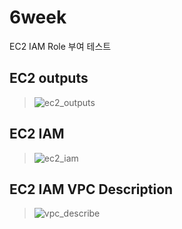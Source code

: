 # 6week
EC2 IAM Role 부여 테스트

## EC2 outputs
>![ec2_outputs](https://user-images.githubusercontent.com/114460378/204097299-08491f71-f47d-41f1-bd7e-27e42fb46b07.png)

## EC2 IAM
>![ec2_iam](https://user-images.githubusercontent.com/114460378/204097006-a22ec03c-c933-480d-b50f-4bae78687d5d.png)


## EC2 IAM VPC Description
>![vpc_describe](https://user-images.githubusercontent.com/114460378/204097010-ca35277c-8acd-4ddb-8c71-7c5f4fce833f.png)

